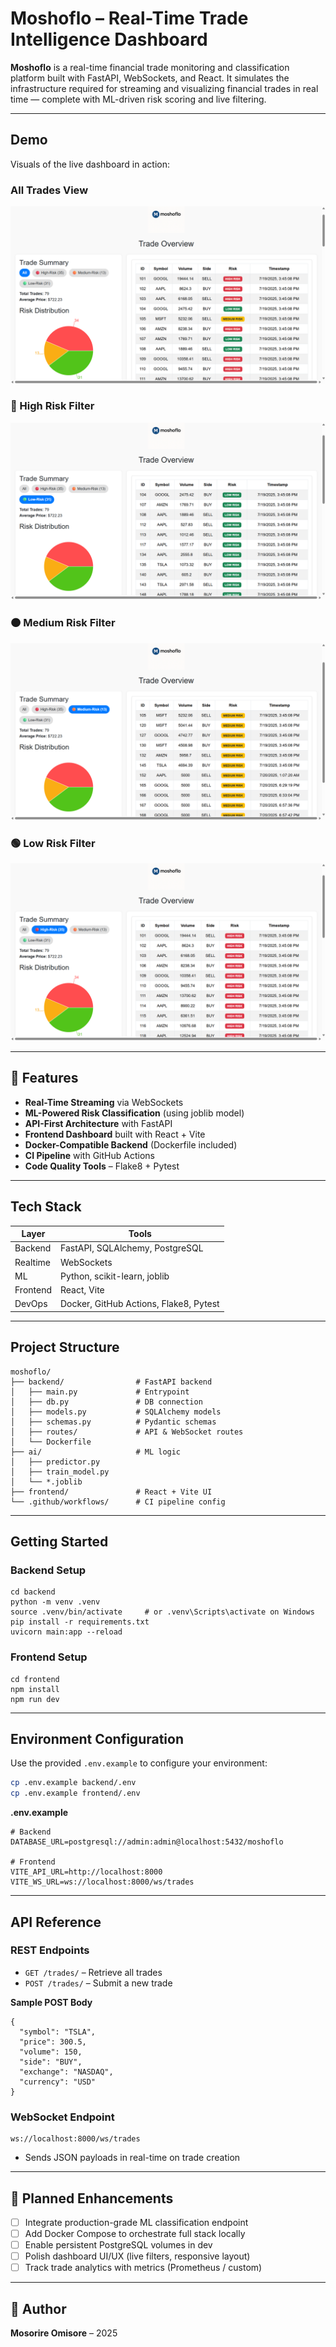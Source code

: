 # Moshoflo – Real-Time Trade Intelligence Dashboard

**Moshoflo** is a real-time financial trade monitoring and classification platform built with FastAPI, WebSockets, and React. It simulates the infrastructure required for streaming and visualizing financial trades in real time — complete with ML-driven risk scoring and live filtering.

---

## Demo

Visuals of the live dashboard in action:

### All Trades View
![All Trades](demo/demo-overview-1.png)

### 🔴 High Risk Filter
![High Risk](demo/demo-overview-2.png)

### 🟠 Medium Risk Filter
![Medium Risk](demo/demo-overview-3.png)

### 🟢 Low Risk Filter
![Low Risk](demo/demo-overview-4.png)


---

## 🔧 Features

- **Real-Time Streaming** via WebSockets  
- **ML-Powered Risk Classification** (using joblib model)  
- **API-First Architecture** with FastAPI  
- **Frontend Dashboard** built with React + Vite  
- **Docker-Compatible Backend** (Dockerfile included)  
- **CI Pipeline** with GitHub Actions  
- **Code Quality Tools** – Flake8 + Pytest  

---

## Tech Stack

| Layer       | Tools                                |
|------------|----------------------------------------|
| Backend    | FastAPI, SQLAlchemy, PostgreSQL        |
| Realtime   | WebSockets                             |
| ML         | Python, scikit-learn, joblib           |
| Frontend   | React, Vite                            |
| DevOps     | Docker, GitHub Actions, Flake8, Pytest |

---

## Project Structure

```
moshoflo/
├── backend/                # FastAPI backend
│   ├── main.py             # Entrypoint
│   ├── db.py               # DB connection
│   ├── models.py           # SQLAlchemy models
│   ├── schemas.py          # Pydantic schemas
│   ├── routes/             # API & WebSocket routes
│   └── Dockerfile
├── ai/                     # ML logic
│   ├── predictor.py
│   ├── train_model.py
│   └── *.joblib
├── frontend/               # React + Vite UI
└── .github/workflows/      # CI pipeline config
```

---

## Getting Started

### Backend Setup

```
cd backend
python -m venv .venv
source .venv/bin/activate     # or .venv\Scripts\activate on Windows
pip install -r requirements.txt
uvicorn main:app --reload
```

### Frontend Setup

```
cd frontend
npm install
npm run dev
```

---

## Environment Configuration

Use the provided `.env.example` to configure your environment:

```bash
cp .env.example backend/.env
cp .env.example frontend/.env
```

**.env.example**
```
# Backend
DATABASE_URL=postgresql://admin:admin@localhost:5432/moshoflo

# Frontend
VITE_API_URL=http://localhost:8000
VITE_WS_URL=ws://localhost:8000/ws/trades
```

---

## API Reference

### REST Endpoints

- `GET /trades/` – Retrieve all trades  
- `POST /trades/` – Submit a new trade

**Sample POST Body**
```
{
  "symbol": "TSLA",
  "price": 300.5,
  "volume": 150,
  "side": "BUY",
  "exchange": "NASDAQ",
  "currency": "USD"
}
```

### WebSocket Endpoint

```
ws://localhost:8000/ws/trades
```

- Sends JSON payloads in real-time on trade creation

---

## 🚧 Planned Enhancements

- [ ] Integrate production-grade ML classification endpoint  
- [ ] Add Docker Compose to orchestrate full stack locally  
- [ ] Enable persistent PostgreSQL volumes in dev  
- [ ] Polish dashboard UI/UX (live filters, responsive layout)  
- [ ] Track trade analytics with metrics (Prometheus / custom)

---

## 👤 Author

**Mosorire Omisore** – 2025